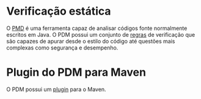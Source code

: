 # Verificação estática

O [PMD](https://pmd.github.io) é uma ferramenta capaz de analisar códigos fonte normalmente escritos em Java. O PDM possui um conjunto de [regras](https://pmd.github.io/pmd-6.27.0/pmd_rules_java.html) de verificação que são capazes de apurar desde o estilo do código até questões mais complexas como segurança e desempenho.

# Plugin do PDM para Maven

O PDM possui um [plugin](https://pmd.github.io/pmd-6.27.0/pmd_userdocs_tools_maven.html) para o Maven.